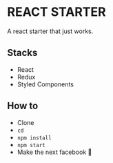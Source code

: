 # REACT STARTER
A react starter that just works.

## Stacks
* React
* Redux
* Styled Components

## How to
* Clone
* `cd`
* `npm install`
* `npm start`
* Make the next facebook 🤑
